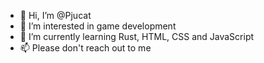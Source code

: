 - 👋 Hi, I’m @Pjucat
- 👀 I’m interested in game development
- 🌱 I’m currently learning Rust, HTML, CSS and JavaScript
- 📫 Please don't reach out to me

<!---
Pjucat/Pjucat is a ✨ special ✨ repository because its `README.md` (this file) appears on your GitHub profile.
You can click the Preview link to take a look at your changes.
--->
